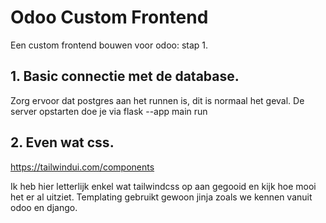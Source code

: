 # Odoo Custom Frontend
Een custom frontend bouwen voor odoo: stap 1.

## 1. Basic connectie met de database.
Zorg ervoor dat postgres aan het runnen is, dit is normaal het geval.
De server opstarten doe je via
flask --app main run


## 2. Even wat css.

https://tailwindui.com/components

Ik heb hier letterlijk enkel wat tailwindcss op aan gegooid en kijk hoe mooi het er al uitziet.
Templating gebruikt gewoon jinja zoals we kennen vanuit odoo en django.
